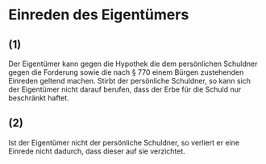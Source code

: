 # Einreden des Eigentümers



## (1)

 Der Eigentümer kann gegen die Hypothek die dem persönlichen Schuldner gegen die Forderung sowie die nach § 770 einem Bürgen zustehenden Einreden geltend machen. Stirbt der persönliche Schuldner, so kann sich der Eigentümer nicht darauf berufen, dass der Erbe für die Schuld nur beschränkt haftet.

## (2)

 Ist der Eigentümer nicht der persönliche Schuldner, so verliert er eine Einrede nicht dadurch, dass dieser auf sie verzichtet. 

